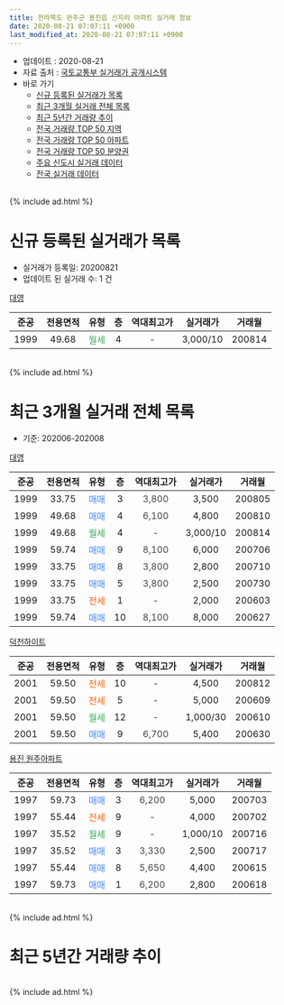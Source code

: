 ```yaml
---
title: 전라북도 완주군 용진읍 신지리 아파트 실거래 정보
date: 2020-08-21 07:07:11 +0900
last_modified_at: 2020-08-21 07:07:11 +0900
---
```


* 업데이트 : 2020-08-21
* 자료 출처 : [국토교통부 실거래가 공개시스템](http://rt.molit.go.kr)
* 바로 가기
    * [신규 등록된 실거래가 목록](#신규-등록된-실거래가-목록)
    * [최근 3개월 실거래 전체 목록](#최근-3개월-실거래-전체-목록)
    * [최근 5년간 거래량 추이](#최근-5년간-거래량-추이)
    * [전국 거래량 TOP 50 지역](https://inasie.github.io/apt-trade-info/최근-3개월-전국에서-가장-거래가-많이-발생한-지역)
    * [전국 거래량 TOP 50 아파트](https://inasie.github.io/apt-trade-info/최근-3개월-전국에서-가장-거래가-많이-발생한-아파트)
    * [전국 거래량 TOP 50 분양권](https://inasie.github.io/apt-trade-info/최근-3개월-전국에서-가장-거래가-많이-발생한-분양권)
    * [주요 신도시 실거래 데이터](https://inasie.github.io/apt-trade-info/주요-신도시)
    * [전국 실거래 데이터](https://inasie.github.io/apt-trade-info/전국)
<br>
{% include ad.html %}
<br>

# 신규 등록된 실거래가 목록
* 실거래가 등록일: 20200821
* 업데이트 된 실거래 수: 1 건


[대영](https://search.naver.com/search.naver?query=%EC%A0%84%EB%9D%BC%EB%B6%81%EB%8F%84+%EC%99%84%EC%A3%BC%EA%B5%B0+%EC%9A%A9%EC%A7%84%EC%9D%8D+%EC%8B%A0%EC%A7%80%EB%A6%AC+%EB%8C%80%EC%98%81)

|준공|전용면적|유형|층|역대최고가|실거래가|거래월|
|:---:|:---:|:---:|:---:|:---:|:---:|:---:|
|1999|49.68|<span style="color:#34a853">월세</span>|4|<span style="color:#444444">-</span>|3,000/10|200814|


<br>
{% include ad.html %}
<br>

# 최근 3개월 실거래 전체 목록
* 기준: 202006-202008


[대영](https://search.naver.com/search.naver?query=%EC%A0%84%EB%9D%BC%EB%B6%81%EB%8F%84+%EC%99%84%EC%A3%BC%EA%B5%B0+%EC%9A%A9%EC%A7%84%EC%9D%8D+%EC%8B%A0%EC%A7%80%EB%A6%AC+%EB%8C%80%EC%98%81)

|준공|전용면적|유형|층|역대최고가|실거래가|거래월|
|:---:|:---:|:---:|:---:|:---:|:---:|:---:|
|1999|33.75|<span style="color:#4285f3">매매</span>|3|<span style="color:#444444">3,800</span>|3,500|200805|
|1999|49.68|<span style="color:#4285f3">매매</span>|4|<span style="color:#444444">6,100</span>|4,800|200810|
|1999|49.68|<span style="color:#34a853">월세</span>|4|<span style="color:#444444">-</span>|3,000/10|200814|
|1999|59.74|<span style="color:#4285f3">매매</span>|9|<span style="color:#444444">8,100</span>|6,000|200706|
|1999|33.75|<span style="color:#4285f3">매매</span>|8|<span style="color:#444444">3,800</span>|2,800|200710|
|1999|33.75|<span style="color:#4285f3">매매</span>|5|<span style="color:#444444">3,800</span>|2,500|200730|
|1999|33.75|<span style="color:#ff5a00">전세</span>|1|<span style="color:#444444">-</span>|2,000|200603|
|1999|59.74|<span style="color:#4285f3">매매</span>|10|<span style="color:#444444">8,100</span>|8,000|200627|

[덕천하이트](https://search.naver.com/search.naver?query=%EC%A0%84%EB%9D%BC%EB%B6%81%EB%8F%84+%EC%99%84%EC%A3%BC%EA%B5%B0+%EC%9A%A9%EC%A7%84%EC%9D%8D+%EC%8B%A0%EC%A7%80%EB%A6%AC+%EB%8D%95%EC%B2%9C%ED%95%98%EC%9D%B4%ED%8A%B8)

|준공|전용면적|유형|층|역대최고가|실거래가|거래월|
|:---:|:---:|:---:|:---:|:---:|:---:|:---:|
|2001|59.50|<span style="color:#ff5a00">전세</span>|10|<span style="color:#444444">-</span>|4,500|200812|
|2001|59.50|<span style="color:#ff5a00">전세</span>|5|<span style="color:#444444">-</span>|5,000|200609|
|2001|59.50|<span style="color:#34a853">월세</span>|12|<span style="color:#444444">-</span>|1,000/30|200610|
|2001|59.50|<span style="color:#4285f3">매매</span>|9|<span style="color:#444444">6,700</span>|5,400|200630|

[용진 원주아파트](https://search.naver.com/search.naver?query=%EC%A0%84%EB%9D%BC%EB%B6%81%EB%8F%84+%EC%99%84%EC%A3%BC%EA%B5%B0+%EC%9A%A9%EC%A7%84%EC%9D%8D+%EC%8B%A0%EC%A7%80%EB%A6%AC+%EC%9A%A9%EC%A7%84+%EC%9B%90%EC%A3%BC%EC%95%84%ED%8C%8C%ED%8A%B8)

|준공|전용면적|유형|층|역대최고가|실거래가|거래월|
|:---:|:---:|:---:|:---:|:---:|:---:|:---:|
|1997|59.73|<span style="color:#4285f3">매매</span>|3|<span style="color:#444444">6,200</span>|5,000|200703|
|1997|55.44|<span style="color:#ff5a00">전세</span>|9|<span style="color:#444444">-</span>|4,000|200702|
|1997|35.52|<span style="color:#34a853">월세</span>|9|<span style="color:#444444">-</span>|1,000/10|200716|
|1997|35.52|<span style="color:#4285f3">매매</span>|3|<span style="color:#444444">3,330</span>|2,500|200717|
|1997|55.44|<span style="color:#4285f3">매매</span>|8|<span style="color:#444444">5,650</span>|4,400|200615|
|1997|59.73|<span style="color:#4285f3">매매</span>|1|<span style="color:#444444">6,200</span>|2,800|200618|


<br>
{% include ad.html %}
<br>

# 최근 5년간 거래량 추이


<div style="width:100%;">
    <canvas id="deal_progress" height="200"></canvas>
</div>

<script>
new Chart(document.getElementById("deal_progress"), {
    type: 'line',
    data: {
        labels: ['201508','201509','201510','201511','201512','201601','201602','201603','201604','201605','201606','201607','201608','201609','201610','201611','201612','201701','201702','201703','201704','201705','201706','201707','201708','201709','201710','201711','201712','201801','201802','201803','201804','201805','201806','201807','201808','201809','201810','201811','201812','201901','201902','201903','201904','201905','201906','201907','201908','201909','201910','201911','201912','202001','202002','202003','202004','202005','202006','202007','202008'],
        datasets: [{
            label: '매매',
            pointRadius: 1,
            data: [8, 7, 6, 4, 2, 4, 11, 9, 11, 7, 7, 3, 9, 6, 5, 9, 5, 4, 5, 18, 5, 4, 4, 3, 7, 8, 2, 7, 4, 8, 5, 11, 3, 5, 4, 7, 6, 5, 3, 1, 0, 4, 6, 10, 1, 3, 4, 2, 6, 3, 4, 1, 2, 3, 9, 6, 7, 5, 4, 5, 2],
            borderColor: "rgba(255, 201, 14, 1)",
            backgroundColor: "rgba(255, 201, 14, 0.5)",
            fill: false,
            lineTension: 0
        },{
            label: '전월세',
            pointRadius: 1,
            data: [3, 2, 2, 2, 2, 1, 4, 1, 3, 5, 2, 1, 1, 0, 3, 1, 1, 2, 2, 5, 4, 1, 1, 3, 0, 2, 1, 3, 1, 0, 4, 6, 5, 1, 1, 2, 1, 1, 5, 3, 1, 5, 2, 4, 2, 0, 1, 3, 1, 4, 5, 3, 2, 2, 5, 2, 1, 0, 3, 2, 2],
            borderColor: "rgba(0, 141, 185, 1)",
            backgroundColor: "rgba(0, 141, 185, 0.5)",
            fill: false,
            lineTension: 0
        }
        ]
    },
    options: {
        responsive: true,
        title: {
            display: false
        },
        tooltips: {
            mode: 'index',
            intersect: false
        },
        hover: {
            mode: 'nearest',
            intersect: true
        },
        scales: {
            xAxes: [{
                display: true,
                scaleLabel: {
                    display: true,
                    labelString: '년/월'
                }
            }],
            yAxes: [{
                display: true,
                ticks: {
                    suggestedMin: 0,
                },
                scaleLabel: {
                    display: true,
                    labelString: '실거래 수'
                }
            }]
        }
    }
});

</script>


<br>
{% include ad.html %}
<br>

